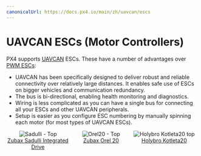 ```yaml
---
canonicalUrl: https://docs.px4.io/main/zh/uavcan/escs
---
```


# UAVCAN ESCs (Motor Controllers)

PX4 supports [UAVCAN](../uavcan/README.md) ESCs. These have a number of advantages over [PWM ESCs](../peripherals/pwm_escs_and_servo.md):
- UAVCAN has been specifically designed to deliver robust and reliable connectivity over relatively large distances. It enables safe use of ESCs on bigger vehicles and communication redundancy.
- The bus is bi-directional, enabling health monitoring and diagnostics.
- Wiring is less complicated as you can have a single bus for connecting all your ESCs and other UAVCAN peripherals.
- Setup is easier as you configure ESC numbering by manually spinning each motor (for most types of UAVCAN ESCs).

<style>
#image_container {
  height: 100%;
  width: 100%;
  display: flex;
}
.image_column {
  width: 33%;
  text-align: center;
}

</style>

<div id="image_container">

  <div class="image_column">
    <img src="../../assets/peripherals/esc_usavcan_zubax_sadulli/sadulli_top.jpg" alt="Sadulli - Top" /><br><a href="https://shop.zubax.com/collections/integrated-drives/products/sadulli-integrated-drive-open-hardware-reference-design-for-mitochondrik?variant=27740841181283">Zubax Sadulli Integrated Drive</a>
  </div>
  
  <div class="image_column">
  <img src="../../assets/peripherals/esc_uavcan_zubax_orel20/orel20_top.jpg" alt="Orel20 - Top"/><br><a href="https://zubax.com/products/orel_20">Zubax Orel 20</a>
  </div>

  <div class="image_column">
    <img src="../../assets/peripherals/esc_uavcan_holybro_kotleta20/kotleta20_top.jpg" alt="Holybro Kotleta20 top" /><br><a href="https://shop.holybro.com/kotleta20_p1156.html">Holybro Kotleta20</a>
  </div>

</div>

## PX4 Supported ESC

PX4 is compatible with any/all UAVCAN ESCs (UAVCAN is generally speaking a plug'n'play protocol).

:::note
At time of writing PX4 supports UAVCAN v0 (not v1.0).
:::

The only difference between UAVCAN ESCs from a setup perspective is that the physical connectors and the software tools used to configure the motor order and direction may be different.


Some popular UAVCAN ESC firmware/products include:
- [Sapog](https://github.com/PX4/sapog#px4-sapog) firmware; an advanced open source sensorless PMSM/BLDC motor controller firmware designed for use in propulsion systems of electric unmanned vehicles.
  - [Zubax Orel 20](https://zubax.com/products/orel_20)
  - [Holybro Kotleta20](https://shop.holybro.com/kotleta20_p1156.html)
- [Mitochondrik](https://zubax.com/products/mitochondrik) - integrated sensorless PMSM/BLDC motor controller chip (used in ESCs and integrated drives)
  - [Zubax Sadulli Integrated Drive](https://shop.zubax.com/collections/integrated-drives/products/sadulli-integrated-drive-open-hardware-reference-design-for-mitochondrik?variant=27740841181283)
- [Myxa](https://zubax.com/products/myxa) - High-end PMSM/BLDC motor controller (FOC ESC) for light unmanned aircraft and watercraft.
- [VESC Project ESCs](https://vesc-project.com/) (see also [Benjamin Vedder's blog](http://vedder.se) - project owner)
- [OlliW’s UC4H ESC-Actuator Node](http://www.olliw.eu/2017/uavcan-for-hobbyists/#chapterescactuator)
- A number of others are [listed here](https://forum.uavcan.org/t/uavcan-esc-options/452/3?u=pavel.kirienko)

:::note
This list is *not exhaustive/complete*. If you know of another ESC, please add it to the list!
:::

## Purchase

Sapog-based ESCs:
- [Zubax Orel 20](https://zubax.com/products/orel_20)
- [Holybro Kotleta20](https://shop.holybro.com/kotleta20_p1156.html)

Mitochondrik based drives and ESC:
- [Zubax Sadulli Integrated Drive](https://shop.zubax.com/collections/integrated-drives/products/sadulli-integrated-drive-open-hardware-reference-design-for-mitochondrik?variant=27740841181283)

:::note
There are many other commercially available ESCs; please add new links as you find them!
:::


<!--
![Orel20 - Top](../../assets/peripherals/esc_uavcan_zubax_orel20/orel20_top.jpg)
![Kotleta20 - Top](../../assets/peripherals/esc_uavcan_holybro_kotleta20/kotleta20_top.jpg)
![Kotleta20 - Bottom](../../assets/peripherals/esc_uavcan_holybro_kotleta20/kotleta20_bottom.jpg)
![Sadulli - Top](../../assets/peripherals/esc_usavcan_zubax_sadulli/sadulli_top.jpg)
-->


## Wiring/Connections

Connect all of the on-board UAVCAN devices into a chain and make sure the bus is terminated at the end nodes. The order in which the ESCs are connected/chained does not matter.

For more information see [UAVCAN > Wiring](../uavcan/README.md#wiring).

:::note
All UAVCAN ESCs share the same connection architecture/are wired the same way. Note however that the actual connectors differ (e.g. *Zubax Orel 20* and *Holybro Kotleta20* use Dronecode standard connectors (JST-GH 4 Pin) - while VESCs do not).
:::


## PX4 Configuration

In order to use a UAVCAN ESC with PX4 you will need to enable the UAVCAN driver:
1. Power the vehicle using the battery (you must power the whole vehicle, not just the flight controller) and connect *QGroundControl*.
1. Navigate to the **Vehicle Setup > Parameters** screen. :::note [Parameters](../advanced_config/parameters.md) explains how to find and set parameters.
:::
1. Set [UAVCAN_ENABLE](../advanced_config/parameter_reference.md#UAVCAN_ENABLE) to the value *Sensors and Motors* (3) and then reboot the flight controller. This enables automatic enumeration of the motors (ESC) as described in the [next section](#esc-setup).
1. (Optional) Set [UAVCAN_ESC_IDLT](../advanced_config/parameter_reference.md#UAVCAN_ESC_IDLT) to 1 in order to ensure that the motors are always running at least at the idle throttle while the system is armed. :::note Some systems will not benefit from this behavior, e.g. glider drones).
:::


## ESC Setup

While UAVCAN devices are generally *plug'n'play* you will still need to enumerate (number) each of the ESC used in your system and set their direction so that they can be identified/controlled by PX4.

:::note
The ESC index and direction must match/map to the [Airframe Reference](../airframes/airframe_reference.md) for the vehicle type. ESC indexes from 0-7 map to MAIN 1-8, while ESC indexes 8-15 map to AUX 1-8.
:::

The mechanism for enumerating each type of UAVCAN ESC is different (look up the instructions in your ESC's manual). Setup information for some UAVCAN ESCs is provided below.


### Sapog ESC Enumeration using QGroundControl

This section shows how to enumerate any [Sapog-based](https://github.com/PX4/sapog#px4-sapog)-based ESCs "automatically" using *QGroundControl*.

:::tip
You can skip this section if there is only one ESC in your setup, because the ESC index is already set to zero by default.
:::

To enumerate the ESC:
1. Power the vehicle with a battery and connect to *QGroundControl*
1. Navigate to **Vehicle Setup > Power** in QGC.
1. Start the process of ESC auto-enumeration by pressing the **Start Assignment** button, as shown on the screenshot below.

   ![QGC - UAVCAN ESC auto-enumeration](../../assets/peripherals/esc_qgc/qgc_uavcan_settings.jpg)

   You will hear a sound indicating that the flight controller has entered the ESC enumeration mode.
1. Manually turn each motor in the correct direction of its rotation (as specified in the [Airframe Reference](../airframes/airframe_reference.md)), starting from the first motor and finishing with the last motor. Each time you turn a motor, you should hear a confirmation beep.

:::note
Make sure to turn each of the motors in the correct direction, as the ESC will automatically learn and remember the direction (i.e. motors that spin clockwise during normal operation must also be turned clockwise during enumeration).
:::

1. After the last motor is enumerated, the confirmation sound should change to indicate that the enumeration procedure is complete.
1. Reboot PX4 and the Sapog ESCs to apply the new enumeration IDs.

The following video demonstrates the process:

@[youtube](https://www.youtube.com/watch?v=4nSa8tvpbgQ)

### Manual ESC Enumeration using Sapog

:::tip
We recommend automated [Sapog ESC Enumeration using QGroundControl](#sapog-esc-enumeration-using-qgroundcontrol) shown above rather than manual enumeration (as it is easier and safer).
:::

You can manually configure the ESC index and direction using the [UAVCAN GUI Tool](https://uavcan.org/GUI_Tool/Overview/). This assigns the following Sapog configuration parameters for each enumerated ESC:
- `esc_index`
- `ctl_dir`

:::note
See [Sapog reference manual](https://files.zubax.com/products/io.px4.sapog/Sapog_v2_Reference_Manual.pdf) for more information about the parameters.
:::

### Myxa ESC Setup

Motor enumeration for Myxa [Telega-based ESCs](https://zubax.com/products/telega) is usually performed using the [Kucher tool](https://files.zubax.com/products/com.zubax.kucher/) (or less "GUI-friendly" [UAVCAN GUI Tool](https://uavcan.org/GUI_Tool/Overview/)).

There is some guidance here: [Quick start guide for Myxa v0.1](https://forum.zubax.com/t/quick-start-guide-for-myxa-v0-1/911) (Zubax blog).


### VESC ESC Setup

For [VESC ESCs](https://vesc-project.com/) the preferred tool for motor enumeration is the [VESC tool](https://vesc-project.com/vesc_tool). In addition to the normal motor configuration that you will have to setup in the VESC tool, you will also need to properly setup the app configuration. The recommended app setup is as follows:

| Parameter               | Option                 |
| ----------------------- | ---------------------- |
| App to use              | `No App`               |
| VESC ID                 | `1,2,...`              |
| Can Status Message Mode | `CAN_STATUS_1_2_3_4_5` |
| CAN Baud Rate           | `CAN_BAUD_500K`        |
| CAN Mode                | `UAVCAN`               |
| UAVCAN ESC Index        | `0,1,...`              |


VESC ID should have the same motor numbering as in PX4 convention, starting at `1` for top-right motor, `2` for bottom-left motor etc. However the `UAVCAN ESC Index` starts from `0`, and as such it is always one index lower than the `VESC ID`. For example, in a quadcopter the bottom left motor will have `VESC ID = 2` and `UAVCAN ESC Index = 1`.

Finally the `CAN Baud Rate` must match the value set in [UAVCAN_BITRATE](../advanced_config/parameter_reference.md#UAVCAN_BITRATE).


## Troubleshooting

#### Motors not spinning when armed

If the PX4 Firmware arms but the motors do not start to rotate, check that parameter `UAVCAN_ENABLE=3` to use UAVCAN ESCs. If the motors do not start spinning before thrust is increased, check `UAVCAN_ESC_IDLT=1`.

#### UAVCAN devices dont get node ID/Firmware Update Fails

PX4 requires an SD card for UAVCAN node allocation and during firmware update (which happen during boot). Check that there is a (working) SD card present and reboot.


## Further Information

- [PX4/Sapog](https://github.com/PX4/sapog#px4-sapog) (Github)
- [Sapog v2 Reference Manual](https://files.zubax.com/products/io.px4.sapog/Sapog_v2_Reference_Manual.pdf)
- [UAVCAN Device Interconnection](https://kb.zubax.com/display/MAINKB/UAVCAN+device+interconnection) (Zubax KB)
- [Using Sapog based ESC with PX4](https://kb.zubax.com/display/MAINKB/Using+Sapog-based+ESC+with+PX4) (Zubax KB)

